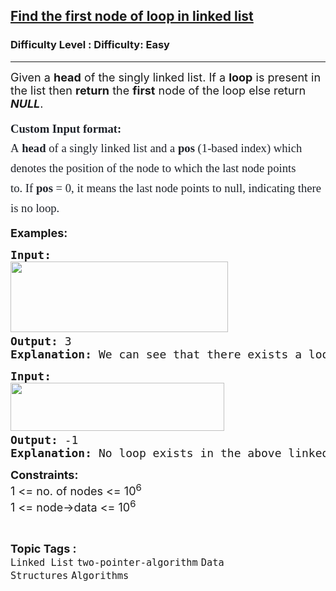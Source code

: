 <h2><a href="https://www.geeksforgeeks.org/problems/find-the-first-node-of-loop-in-linked-list--170645/1?timeMachineDate=2025-01-25">Find the first node of loop in linked list</a></h2><h3>Difficulty Level : Difficulty: Easy</h3><hr><div class="problems_problem_content__Xm_eO"><p><span style="font-size: 18px;">Given a <strong>head</strong> of the singly linked list.&nbsp;</span><span style="font-size: 18px;">If a <strong>loop</strong> is present</span><span style="font-size: 18px;"> in the list then <strong>return</strong> the </span><span style="font-size: 18px;"><strong>first</strong> node of the loop else return </span><strong><em style="font-size: 18px;">NULL</em></strong><span style="font-size: 18px;">.</span></p>
<p><span style="font-size: 14pt;"><span style="box-sizing: border-box; line-height: 1.7em; font-family: Nunito; color: #1e2229; background-color: #ffffff;"><span style="box-sizing: border-box; font-weight: bolder; line-height: 1.7em; font-family: var(--gfg-font-secondary) !important; color: var(--text-color) !important; background-color: var(--background) !important;">Custom Input format:</span><br style="box-sizing: border-box; line-height: 1.7em; font-family: var(--gfg-font-primary) !important; color: var(--text-color) !important; background-color: var(--background) !important;">A<span style="box-sizing: border-box; font-weight: bolder; line-height: 1.7em; font-family: var(--gfg-font-secondary) !important; color: var(--text-color) !important; background-color: var(--background) !important;">&nbsp;head&nbsp;</span>of a singly linked list<span style="box-sizing: border-box; font-weight: bolder; line-height: 1.7em; font-family: var(--gfg-font-secondary) !important; color: var(--text-color) !important; background-color: var(--background) !important;">&nbsp;</span>and a<span style="box-sizing: border-box; font-weight: bolder; line-height: 1.7em; font-family: var(--gfg-font-secondary) !important; color: var(--text-color) !important; background-color: var(--background) !important;">&nbsp;</span><span style="box-sizing: border-box; font-weight: bolder; line-height: 1.7em; font-family: var(--gfg-font-secondary) !important; color: var(--text-color) !important; background-color: var(--background) !important;">pos&nbsp;</span>(1-based index) which denotes the position of the node to which the last node points to.&nbsp;</span><span style="box-sizing: border-box; line-height: 1.7em; font-family: Nunito; color: #1e2229; background-color: #ffffff;">If&nbsp;<span style="box-sizing: border-box; font-weight: bolder; line-height: 1.7em; font-family: var(--gfg-font-secondary) !important; color: var(--text-color) !important; background-color: var(--background) !important;">pos&nbsp;</span>= 0, it means the last node points to null, indicating there is no loop.</span></span></p>
<p><span style="font-size: 18px;"><strong>Examples:</strong></span></p>
<pre><span style="font-size: 18px;"><strong>Input:</strong></span>
<span style="font-size: 18px;"><img src="https://media.geeksforgeeks.org/img-practice/prod/addEditProblem/713150/Web/Other/blobid0_1723112915.png" width="348" height="113"> <br><strong>Output: </strong>3</span>
<span style="font-size: 18px;"><strong>Explanation: </strong>We can see that there exists a loop in the given linked list and the first node of the loop is 3.</span></pre>
<pre><span style="font-size: 18px;"><strong>Input:</strong></span>
<span style="font-size: 18px;"><img src="https://media.geeksforgeeks.org/img-practice/prod/addEditProblem/713150/Web/Other/blobid1_1723112944.png" width="342" height="77"> <br><strong>Output: </strong>-1
<strong>Explanation: </strong>No loop exists in the above linked list.So the output is -1.</span>
</pre>
<p><span style="font-size: 18px;"><strong>Constraints:</strong><br>1 &lt;= no. of nodes &lt;= 10<sup>6</sup></span><br><span style="font-size: 18px;">1 &lt;= node-&gt;data &lt;= 10<sup>6</sup>&nbsp;<br></span></p></div><br><p><span style=font-size:18px><strong>Topic Tags : </strong><br><code>Linked List</code>&nbsp;<code>two-pointer-algorithm</code>&nbsp;<code>Data Structures</code>&nbsp;<code>Algorithms</code>&nbsp;